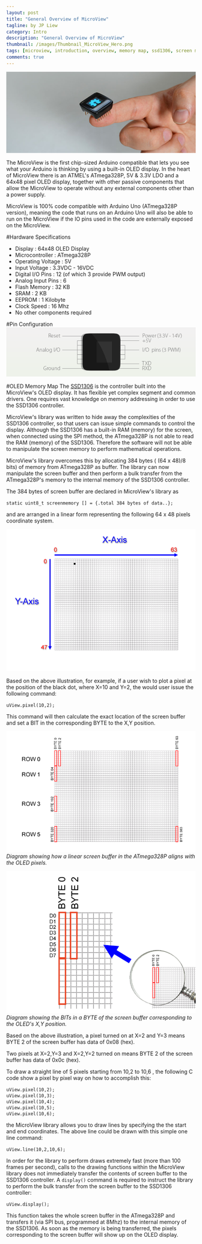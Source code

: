 ```yaml
---
layout: post
title: "General Overview of MicroView"
tagline: by JP Liew
category: Intro
description: "General Overview of MicroView"
thumbnail: /images/Thumbnail_MicroView_Hero.png
tags: [microview, introduction, overview, memory map, ssd1306, screen memory]
comments: true
---
```

![MicroView Image](/images/MicroView_Hero.jpg)

The MicroView is the first chip-sized Arduino compatible that lets you see what your Arduino is thinking by using a built-in OLED display. In the heart of MicroView there is an ATMEL's ATmega328P, 5V & 3.3V LDO and a 64x48 pixel OLED display, together with other passive components that allow the MicroView to operate without any external components other than a power supply.

<p class="info">MicroView is 100% code compatible with Arduino Uno (ATmega328P version), meaning the code that runs on an Arduino Uno will also be able to run on the MicroView if the IO pins used in the code are externally exposed on the MicroView.</p> 

#Hardware Specifications    
* Display : 64x48 OLED Display
* Microcontroller : ATmega328P 
* Operating Voltage : 5V
* Input Voltage : 3.3VDC - 16VDC
* Digital I/O Pins : 12 (of which 3 provide PWM output)
* Analog Input Pins : 6
* Flash Memory : 32 KB
* SRAM : 2 KB
* EEPROM : 1 Kilobyte
* Clock Speed : 16 Mhz
* No other components required

#Pin Configuration
![MicroView pinout](/images/MicroView_pinout.png)

#OLED Memory Map
The [SSD1306](http://www.solomon-systech.com/en/product/display-ic/oled-driver-controller/ssd1306/) is the controller built into the MicroView's OLED display. It has flexible yet complex segment and common drivers. One requires vast knowledge on memory addressing in order to use the SSD1306 controller.

MicroView's library was written to hide away the complexities of the SSD1306 controller, so that users can issue simple commands to control the display. Although the SSD1306 has a built-in RAM (memory) for the screen, when connected using the SPI method, the ATmega328P is not able to read the RAM (memory) of the SSD1306. Therefore the software will not be able to manipulate the screen memory to perform mathematical operations.

MicroView's library overcomes this by allocating 384 bytes ( (64 x 48)/8 bits) of memory from ATmega328P as buffer. The library can now manipulate the screen buffer and then perform a bulk transfer from the ATmega328P's memory to the internal memory of the SSD1306 controller.

The 384 bytes of screen buffer are declared in MicroView's library as

    static uint8_t screenmemory [] = {.total 384 bytes of data..};

and are arranged in a linear form representing the following 64 x 48 pixels coordinate system.

![MicroView Screen Coordinate System](/images/MicroView_Coordinates.png)

Based on the above illustration, for example, if a user wish to plot a pixel at the position of the black dot, where X=10 and Y=2, the would user issue the following command:

    uView.pixel(10,2);

This command will then calculate the exact location of the screen buffer and set a BIT in the corresponding BYTE to the X,Y position.

![MicroView Screen Memory Map](/images/MicroView_MemoryMap.png)
_Diagram showing how a linear screen buffer in the ATmega328P aligns with the OLED pixels._

![MicroView Screen Data Bits](/images/MicroView_DataBits.png)
_Diagram showing the BITs in a BYTE of the screen buffer corresponding to the OLED's X,Y position._

Based on the above illustration, a pixel turned on at X=2 and Y=3 means BYTE 2 of the screen buffer has data of 0x08 (hex). 

Two pixels at X=2,Y=3 and X=2,Y=2 turned on means BYTE 2 of the screen buffer has data of 0x0c (hex).

To draw a straight line of 5 pixels starting from 10,2 to 10,6 , the following C code show a pixel by pixel way on how to accomplish this:

    uView.pixel(10,2);
    uView.pixel(10,3);
    uView.pixel(10,4);
    uView.pixel(10,5);
    uView.pixel(10,6);

the MicroView library allows you to draw lines by specifying the the start and end coordinates. The above line could be drawn with this simple one line command:

    uView.line(10,2,10,6);

In order for the library to perform draws extremely fast (more than 100 frames per second), calls to the drawing functions within the MicroView library does not immediately transfer the contents of screen buffer to the SSD1306 controller. A `display()` command is required to instruct the library to perform the bulk transfer from the screen buffer to the SSD1306 controller:

    uView.display();

This function takes the whole screen buffer in the ATmega328P and transfers it (via SPI bus, programmed at 8Mhz) to the internal memory of the SSD1306. As soon as the memory is being transferred, the pixels corresponding to the screen buffer will show up on the OLED display.